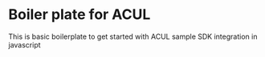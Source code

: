 # Boiler plate for ACUL

This is basic boilerplate to get started with ACUL sample SDK integration in javascript